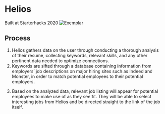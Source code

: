 # Helios
Built at Starterhacks 2020
![Exemplar](/static/images/exemplar4.png)

## Process
1. Helios gathers data on the user through conducting a thorough analysis of their resume, collecting keywords, relevant skills, and any other pertinent data needed to optimize connections.
2. Keywords are sifted through a database containing information from employers’ job descriptions on major hiring sites such as Indeed and Monster, in order to match potential employees to their potential employers.</p>
3. Based on the analyzed data, relevant job listing will appear for potential employees to make use of as they see fit. They will be able to select interesting jobs from Helios and be directed straight to the link of the job itself.</p>
